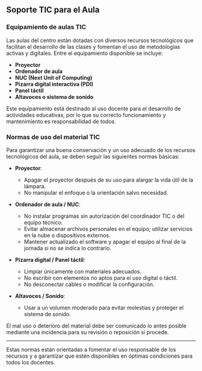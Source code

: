 ## Soporte TIC para el Aula

### Equipamiento de aulas TIC

Las aulas del centro están dotadas con diversos recursos tecnológicos que facilitan el desarrollo de las clases y fomentan el uso de metodologías activas y digitales. Entre el equipamiento disponible se incluye:

- **Proyector**
- **Ordenador de aula**
- **NUC (Next Unit of Computing)**
- **Pizarra digital interactiva (PDI)**
- **Panel táctil**
- **Altavoces o sistema de sonido**

Este equipamiento está destinado al uso docente para el desarrollo de actividades educativas, por lo que su correcto funcionamiento y mantenimiento es responsabilidad de todos.

### Normas de uso del material TIC

Para garantizar una buena conservación y un uso adecuado de los recursos tecnológicos del aula, se deben seguir las siguientes normas básicas:

- **Proyector**:  
  - Apagar el proyector después de su uso para alargar la vida útil de la lámpara.  
  - No manipular el enfoque o la orientación salvo necesidad.  

- **Ordenador de aula / NUC**:  
  - No instalar programas sin autorización del coordinador TIC o del equipo técnico.  
  - Evitar almacenar archivos personales en el equipo; utilizar servicios en la nube o dispositivos externos.  
  - Mantener actualizado el software y apagar el equipo al final de la jornada si no se indica lo contrario.

- **Pizarra digital / Panel táctil**:  
  - Limpiar únicamente con materiales adecuados.  
  - No escribir con elementos no aptos para el uso digital o táctil.  
  - No desconectar cables o modificar la configuración.

- **Altavoces / Sonido**:  
  - Usar a un volumen moderado para evitar molestias y proteger el sistema de sonido.  

El mal uso o deterioro del material debe ser comunicado lo antes posible mediante una incidencia para su revisión o reposición si procede.

---

Estas normas están orientadas a fomentar el uso responsable de los recursos y a garantizar que estén disponibles en óptimas condiciones para todos los docentes.
